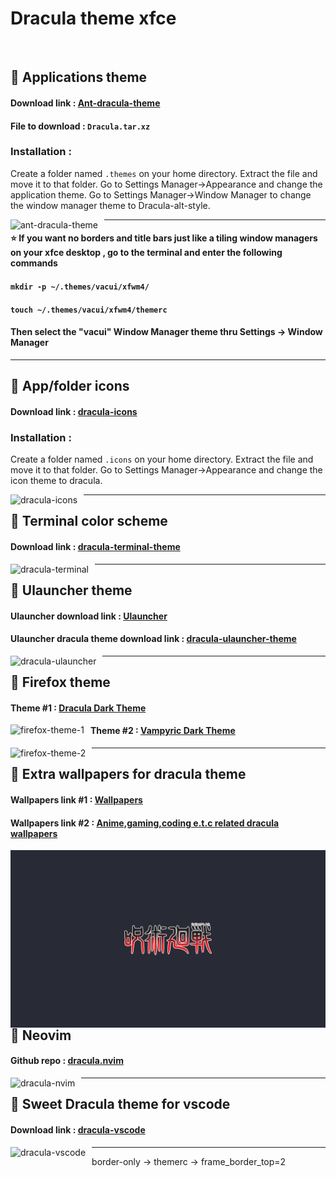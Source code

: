 # Dracula theme xfce
<br>

## 🔴 Applications theme

#### Download link : [Ant-dracula-theme](https://www.xfce-look.org/p/1099856/)

#### File to download : ```Dracula.tar.xz```

### Installation : 
Create a folder named ```.themes``` on your home directory. Extract the file and move it to that folder. Go to Settings Manager->Appearance and change the application theme. Go to Settings Manager->Window Manager to change the window manager theme to Dracula-alt-style.

<img src="https://i.redd.it/vco4yz30hli71.png"
     alt="ant-dracula-theme"
     style="float: left; margin-right: 10px;" />

***
#### ⭐ If you want no borders and title bars just like a tiling window managers on your xfce desktop , go to the terminal and enter the following commands

#### ```mkdir -p ~/.themes/vacui/xfwm4/```
#### ```touch ~/.themes/vacui/xfwm4/themerc```
#### Then select the "vacui" Window Manager theme thru Settings -> Window Manager
***

## 🔴 App/folder icons

#### Download link : [dracula-icons](https://www.xfce-look.org/p/1541561/)

### Installation : 
Create a folder named ```.icons``` on your home directory. Extract the file and move it to that folder. Go to Settings Manager->Appearance and change the icon theme to dracula.

<img src="https://images.pling.com/img/00/00/61/85/69/1541561/02fdc133d75cacf299b884c80231d5ea420fa7258587dd983a7bce39a2b15607a3b4.png"
     alt="dracula-icons"
     style="float: left; margin-right: 10px;" />
***

## 🔴 Terminal color scheme

#### Download link : [dracula-terminal-theme](https://draculatheme.com/xfce4-terminal)

<img src="https://draculatheme.com/static/img/screenshots/xfce4-terminal.png"
     alt="dracula-terminal"
     style="float: left; margin-right: 10px;" />
***

## 🔴 Ulauncher theme

#### Ulauncher download link : [Ulauncher](https://ulauncher.io/)
#### Ulauncher dracula theme download link : [dracula-ulauncher-theme](https://github.com/iamabhas/ulauncher)

<img src="https://draculatheme.com/static/img/screenshots/ulauncher.png"
     alt="dracula-ulauncher"
     style="float: left; margin-right: 10px;" />
***
## 🔴 Firefox theme

#### Theme #1 : [Dracula Dark Theme](https://addons.mozilla.org/en-US/firefox/addon/dracula-dark-colorscheme/)
<img src="https://addons.mozilla.org/user-media/version-previews/full/3863/3863255.svg?modified=1630705208"
     alt="firefox-theme-1"
     style="float: left; margin-right: 10px;" />

#### Theme #2 : [Vampyric Dark Theme](https://addons.mozilla.org/en-US/firefox/addon/vampyric-dark/)
<img src="https://addons.mozilla.org/user-media/version-previews/full/2855/2855479.png?modified=1616435611"
     alt="firefox-theme-2"
     style="float: left; margin-right: 10px;" />

***

## 🔴 Extra wallpapers for dracula theme

#### Wallpapers link #1 : [Wallpapers](https://draculatheme.com/wallpaper)
#### Wallpapers link #2 : [Anime,gaming,coding e.t.c related dracula wallpapers](https://github.com/aynp/dracula-wallpapers)
<img src="https://raw.githubusercontent.com/aynp/dracula-wallpapers/main/Anime/Jujutsu%20Kaisen%201.png"
     alt="jjk-dracula-wallpaper"
     style="float: left; margin-right: 10px;" />


***

## 🔴 Neovim

#### Github repo : [dracula.nvim](https://github.com/Mofiqul/dracula.nvim)
<img src="https://raw.githubusercontent.com/Mofiqul/dracula.nvim/main/assets/1.png"
     alt="dracula-nvim"
     style="float: left; margin-right: 10px;" />

***

## 🔴 Sweet Dracula theme for vscode

#### Download link : [dracula-vscode](https://marketplace.visualstudio.com/items?itemName=PROxZIMA.sweetdracula)
<img src="https://github.com/PROxZIMA/sweet-dracula/raw/HEAD/assets/vscode.png"
     alt="dracula-vscode"
     style="float: left; margin-right: 10px;" />

***
border-only -> themerc -> frame_border_top=2
